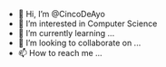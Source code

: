 - 👋 Hi, I’m @CincoDeAyo
- 👀 I’m interested in Computer Science
- 🌱 I’m currently learning ...
- 💞️ I’m looking to collaborate on ...
- 📫 How to reach me ...

<!---
CincoDeAyo/CincoDeAyo is a ✨ special ✨ repository because its `README.md` (this file) appears on your GitHub profile.
You can click the Preview link to take a look at your changes.
--->
